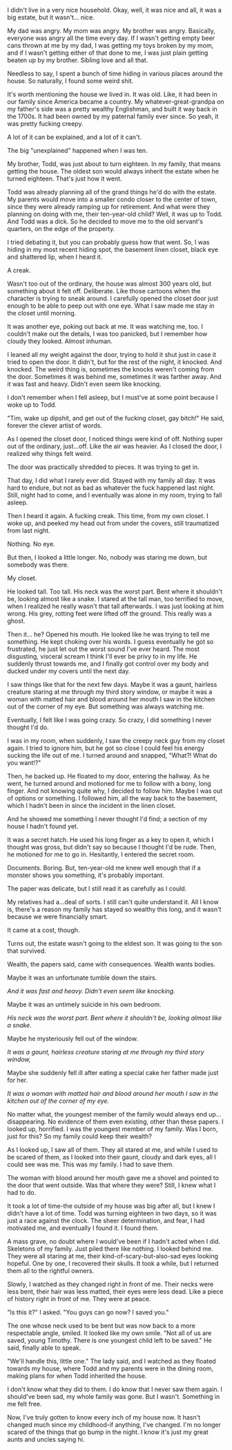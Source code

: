 I didn't live in a very nice household. Okay, well, it was nice and all, it was a big estate, but it wasn't... nice. 

My dad was angry. My mom was angry. My brother was angry. Basically, everyone was angry all the time every day. If I wasn't getting empty beer cans thrown at me by my dad, I was getting my toys broken by my mom, and if I wasn't getting either of that done to me, I was just plain getting beaten up by my brother. Sibling love and all that.

Needless to say, I spent a bunch of time hiding in various places around the house. So naturally, I found some weird shit. 

It's worth mentioning the house we lived in. It was old. Like, it had been in our family since America became a country. My whatever-great-grandpa on my father's side was a pretty wealthy Englishman, and built it way back in the 1700s. It had been owned by my paternal family ever since. So yeah, it was pretty fucking creepy. 

A lot of it can be explained, and a lot of it can't. 

The big "unexplained" happened when I was ten. 

My brother, Todd, was just about to turn eighteen. In my family, that means getting the house. The oldest son would always inherit the estate when he turned eighteen. That's just how it went. 

Todd was already planning all of the grand things he'd do with the estate. My parents would move into a smaller condo closer to the center of town, since they were already ramping up for retirement. And what were they planning on doing with me, their ten-year-old child? Well, it was up to Todd. And Todd was a dick. So he decided to move me to the old servant's quarters, on the edge of the property.

I tried debating it, but you can probably guess how that went. So, I was hiding in my most recent hiding spot, the basement linen closet, black eye and shattered lip, when I heard it.

A creak.

Wasn't too out of the ordinary, the house was almost 300 years old, but something about it felt off. Deliberate. Like those cartoons when the character is trying to sneak around. I carefully opened the closet door just enough to be able to peep out with one eye. What I saw made me stay in the closet until morning. 

It was another eye, poking out back at me. It was watching me, too. I couldn't make out the details, I was too panicked, but I remember how cloudy they looked. Almost inhuman. 

I leaned all my weight against the door, trying to hold it shut just in case it tried to open the door. It didn't, but for the rest of the night, it knocked. And knocked. The weird thing is, sometimes the knocks weren't coming from the door. Sometimes it was behind me, sometimes it was farther away. And it was fast and heavy. Didn't even seem like knocking.

I don't remember when I fell asleep, but I must've at some point because I woke up to Todd.

"Tim, wake up dipshit, and get out of the fucking closet, gay bitch!" He said, forever the clever artist of words. 

As I opened the closet door, I noticed things were kind of off. Nothing super out of the ordinary, just...off. Like the air was heavier. As I closed the door, I realized why things felt weird. 

The door was practically shredded to pieces. It was trying to get in. 

That day, I did what I rarely ever did. Stayed with my family all day. It was hard to endure, but not as bad as whatever the fuck happened last night. Still, night had to come, and I eventually was alone in my room, trying to fall asleep. 

Then I heard it again. A fucking creak. This time, from my own closet. I woke up, and peeked my head out from under the covers, still traumatized from last night.

Nothing. No eye.

But then, I looked a little longer. No, nobody was staring me down, but somebody was there. 

My closet. 

He looked tall. Too tall. His neck was the worst part. Bent where it shouldn't be, looking almost like a snake. I stared at the tall man, too terrified to move, when I realized he really wasn't that tall afterwards. I was just looking at him wrong. His grey, rotting feet were lifted off the ground. This really was a ghost. 

Then it... he? Opened his mouth. He looked like he was trying to tell me something. He kept choking over his words. I guess eventually he got so frustrated, he just let out the worst sound I've ever heard. The most disgusting, visceral scream I think I'll ever be privy to in my life. He suddenly thrust towards me, and I finally got control over my body and ducked under my covers until the next day. 

I saw things like that for the next few days. Maybe it was a gaunt, hairless creature staring at me through my third story window, or maybe it was a woman with matted hair and blood around her mouth I saw in the kitchen out of the corner of my eye. But something was always watching me. 

Eventually, I felt like I was going crazy. So crazy, I did something I never thought I'd do.

I was in my room, when suddenly, I saw the creepy neck guy from my closet again. I tried to ignore him, but he got so close I could feel his energy sucking the life out of me. I turned around and snapped, "What?! What do you want!?" 

Then, he backed up. He floated to my door, entering the hallway. As he went, he turned around and motioned for me to follow with a bony, long finger. And not knowing quite why, I decided to follow him. Maybe I was out of options or something. I followed him, all the way back to the basement, which I hadn't been in since the incident in the linen closet. 

And he showed me something I never thought I'd find; a section of my house I hadn't found yet. 

It was a secret hatch. He used his long finger as a key to open it, which I thought was gross, but didn't say so because I thought I'd be rude. Then, he motioned for me to go in. Hesitantly, I entered the secret room.

Documents. Boring. But, ten-year-old me knew well enough that if a monster shows you something, it's probably important. 

The paper was delicate, but I still read it as carefully as I could. 

My relatives had a...deal of sorts. I still can't quite understand it. All I know is, there's a reason my family has stayed so wealthy this long, and it wasn't because we were financially smart. 

It came at a cost, though. 

Turns out, the estate wasn't going to the eldest son. It was going to the son that survived. 

Wealth, the papers said, came with consequences. Wealth wants bodies. 

Maybe it was an unfortunate tumble down the stairs. 

 *And it was fast and heavy. Didn't even seem like knocking.*

Maybe it was an untimely suicide in his own bedroom.

*His neck was the worst part. Bent where it shouldn't be, looking almost like a snake.* 

Maybe he mysteriously fell out of the window. 

 *It was a gaunt, hairless creature staring at me through my third story window,* 

Maybe she suddenly fell ill after eating a special cake her father made just for her. 

 *It was a woman with matted hair and blood around her mouth I saw in the kitchen out of the corner of my eye.*

No matter what, the youngest member of the family would always end up... disappearing. No evidence of them even existing, other than these papers. I looked up, horrified. I was the youngest member of my family. Was I born, just for this? So my family could keep their wealth? 

As I looked up, I saw all of them. They all stared at me, and while I used to be scared of them, as I looked into their gaunt, cloudy and dark eyes, all I could see was me. This was my family. I had to save them. 

The woman with blood around her mouth gave me a shovel and pointed to the door that went outside. Was that where they were? Still, I knew what I had to do. 

It took a lot of time-the outside of my house was big after all, but I knew I didn't have a lot of time. Todd was turning eighteen in two days, so it was just a race against the clock. The sheer determination, and fear, I had motivated me, and eventually I found it. I found them. 

A mass grave, no doubt where I would've been if I hadn't acted when I did. Skeletons of my family. Just piled there like nothing. I looked behind me. They were all staring at me, their kind-of-scary-but-also-sad eyes looking hopeful. One by one, I recovered their skulls. It took a while, but I returned them all to the rightful owners. 

Slowly, I watched as they changed right in front of me. Their necks were less bent, their hair was less matted, their eyes were less dead. Like a piece of history right in front of me. They were at peace.

"Is this it?" I asked. "You guys can go now? I saved you." 

The one whose neck used to be bent but was now back to a more respectable angle, smiled. It looked like my own smile. "Not all of us are saved, young Timothy. There is one youngest child left to be saved." He said, finally able to speak.  

"We'll handle this, little one." The lady said, and I watched as they floated towards my house, where Todd and my parents were in the dining room, making plans for when Todd inherited the house. 

I don't know what they did to them. I do know that I never saw them again. I should've been sad, my whole family was gone. But I wasn't. Something in me felt free.



Now, I've truly gotten to know every inch of my house now. It hasn't changed much since my childhood-if anything, I've changed. I'm no longer scared of the things that go bump in the night. I know it's just my great aunts and uncles saying hi. 